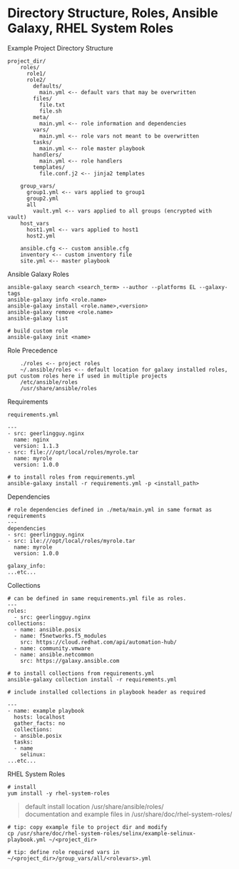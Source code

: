 # Directory Structure, Roles, Ansible Galaxy, RHEL System Roles

Example Project Directory Structure
```shell
project_dir/
    roles/
      role1/
      role2/
        defaults/
          main.yml <-- default vars that may be overwritten
        files/
          file.txt
          file.sh
        meta/
          main.yml <-- role information and dependencies
        vars/
          main.yml <-- role vars not meant to be overwritten
        tasks/
          main.yml <-- role master playbook
        handlers/
          main.yml <-- role handlers
        templates/
          file.conf.j2 <-- jinja2 templates
          
    group_vars/
      group1.yml <-- vars applied to group1
      group2.yml
      all
        vault.yml <-- vars applied to all groups (encrypted with vault)
    host_vars
      host1.yml <-- vars applied to host1
      host2.yml

    ansible.cfg <-- custom ansible.cfg
    inventory <-- custom inventory file
    site.yml <-- master playbook
```
Ansible Galaxy Roles
```shell
ansible-galaxy search <search_term> --author --platforms EL --galaxy-tags
ansible-galaxy info <role.name>
ansible-galaxy install <role.name>,<version>
ansible-galaxy remove <role.name>
ansible-galaxy list
```
```shell
# build custom role
ansible-galaxy init <name>
```
Role Precedence
```shell
    ./roles <-- project roles
    ~/.ansible/roles <-- default location for galaxy installed roles, put custom roles here if used in multiple projects
    /etc/ansible/roles
    /usr/share/ansible/roles
```
Requirements
```shell
requirements.yml

---
- src: geerlingguy.nginx
  name: nginx
  version: 1.1.3
- src: file:///opt/local/roles/myrole.tar
  name: myrole
  version: 1.0.0
```
```shell
# to install roles from requirements.yml
ansible-galaxy install -r requirements.yml -p <install_path>
```
Dependencies
```shell
# role dependencies defined in ./meta/main.yml in same format as requirements
---
dependencies
- src: geerlingguy.nginx
- src: ile:///opt/local/roles/myrole.tar
  name: myrole
  version: 1.0.0

galaxy_info:
...etc...
```
Collections
```shell
# can be defined in same requirements.yml file as roles.
---
roles:
  - src: geerlingguy.nginx
collections:
  - name: ansible.posix
  - name: f5networks.f5_modules
    src: https://cloud.redhat.com/api/automation-hub/
  - name: community.vmware
  - name: ansible.netcommon
    src: https://galaxy.ansible.com
```
```shell
# to install collections from requirements.yml
ansible-galaxy collection install -r requirements.yml
```
```shell
# include installed collections in playbook header as required

---
- name: example playbook
  hosts: localhost
  gather_facts: no
  collections:
  - ansible.posix
  tasks:
  - name
    selinux:
...etc...
```
RHEL System Roles
```shell
# install 
yum install -y rhel-system-roles
```
> default install location /usr/share/ansible/roles/<br>
> documentation and example files in /usr/share/doc/rhel-system-roles/<role>
```shell
# tip: copy example file to project dir and modify
cp /usr/share/doc/rhel-system-roles/selinx/example-selinux-playbook.yml ~/<project_dir>

# tip: define role required vars in ~/<project_dir>/group_vars/all/<rolevars>.yml
```
